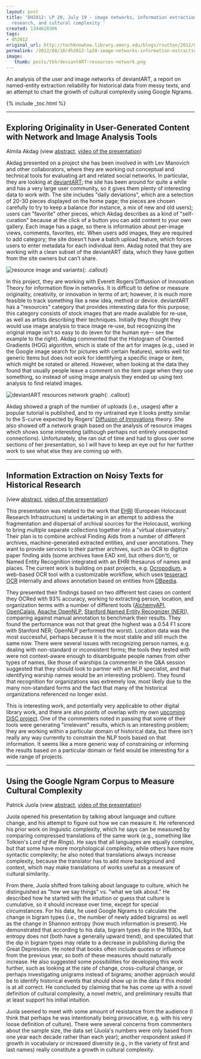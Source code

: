 ```yaml
---
layout: post
title: 'DH2012: LP 20, July 19 - image networks, information extraction for historical
  research, and cultural complexity '
created: 1344628306
tags:
- dh2012
original_url: http://techknowhow.library.emory.edu/blogs/rsutton/2012/08/10/dh2012-lp20-image-networks-information-extraction-historical-cultural-change
permalink: /2012/08/10/dh2012-lp20-image-networks-information-extraction-historical-cultural-change/
image:
   thumb: posts/tkh/deviantART-resources-network.png
---
```


An analysis of the user and image networks of deviantART, a report on named-entity extraction reliability for historical data from messy texts, and an attempt to chart the growth of cultural complexity using Google Ngrams.

{% include _toc.html %}

* * *

## Exploring Originality in User-Generated Content with Network and Image Analysis Tools

Almila Akdag (view [abstract](http://www.dh2012.uni-hamburg.de/conference/programme/abstracts/exploring-originality-in-user-generated-content-with-network-and-image-analysis-tools/), [video of the presentation](http://lecture2go.uni-hamburg.de/konferenzen/-/k/13988))

Akdag presented on a project she has been involved in with Lev Manovich and other collaborators, where they are working out conceptual and technical tools for evaluating art and related social networks.  In particular, they are looking at [deviantART](http://www.deviantart.com/); the site has been around for quite a while and has a very large user community, so it gives them plenty of interesting data to work with.  The site includes "daily deviations", which are a selection of 20-30 pieces displayed on the home page; the pieces are chosen carefully to try to keep a balance (for instance, a mix of new and old users); users can "favorite" other pieces, which Akdag describes as a kind of "self-curation" because at the click of a button you can add content to your own gallery.  Each image has a page, so there is information about per-image views, comments, favorites, etc.  When users add images, they are required to add category; the site doesn't have a batch upload feature, which forces users to enter metadata for each individual item.  Akdag noted that they are working with a clean subset of the deviantART data, which they have gotten from the site owners but can't share.

![resource image and variants](http://www.dh2012.uni-hamburg.de/wp-content/uploads/2012/07/img496-1.jpg){: .callout}

In this project, they are working with Everett Rogers'Diffussion of Innovation Theory for information flow in networks. It is difficult to define or measure originality, creativity, or innovation in terms of art; however, it is much more feasible to track something like a new idea, method or device. deviantART has a "resources" category that provides interesting data for this purpose; this category consists of stock images that are made available for re-use, as well as artists describing their techniques.  Initially they thought they would use image analysis to trace image re-use, but recognizing the original image isn't so easy to do (even for the human eye-- see the example to the right). Akdag commented that the Histogram of Oriented Gradients (HOG) algorithm, which is state of the art for images (e.g., used in the Google image search for pictures with certain features), works well for generic items but does not work for identifying a specific image or item, which might be rotated or altered.  However, when looking at the data they found that usually people leave a comment on the item page when they use something, so instead of using image analysis they ended up using text analysis to find related images.

![deviantART resources network graph](/images/posts/tkh/deviantART-resources-network.png){: .callout}


Akdag showed a graph of the number of uploads (i.e., usages) after a popular tutorial is published, and to my untrained eye it looks pretty similar to the S-curve expected by Rogers' [Diffusion of Innovations](http://en.wikipedia.org/wiki/Diffusion_of_innovations) theory. She also showed off a network graph based on the analysis of resource images which shows some interesting (although perhaps not entirely unexpected connections).  Unfortunately, she ran out of time and had to gloss over some sections of her presentation, so I will have to keep an eye out for her further work to see what else they are coming up with.

* * *

## Information Extraction on Noisy Texts for Historical Research

(view [abstract](http://www.dh2012.uni-hamburg.de/conference/programme/abstracts/information-extraction-on-noisy-texts-for-historical-research/), [video of the presentation](http://lecture2go.uni-hamburg.de/konferenzen/-/k/13989))

This presentation was related to the work that [EHRI](http://www.ehri-project.eu/) (European Holocaust Research Infrastructure) is undertaking in an attempt to address the fragmentation and dispersal of archival sources for the Holocaust, working to bring multiple separate collections together into a "virtual observatory."  Their plan is to combine archival Finding Aids from a number of different archives, machine-generated extracted entities, and user annotations.  They want to provide services to their partner archives, such as OCR to digitize paper finding aids (some archives have EAD xml, but others don't), or Named Entity Recognition integrated with an EHRI thesaurus of names and places.  The current work is building on past projects, e.g. [Ocropodium](http://code.google.com/p/ocropodium/), a web-based OCR tool with a customizable workflow, which uses [tesseract OCR](http://code.google.com/p/tesseract-ocr/) internally and allows annotation based on entities from [DBpedia](http://dbpedia.org/).

They presented their findings based on two different test cases on content they OCRed with 93% accuracy, working to extracting person, location, and organization terms with a number of different tools ([AlchemyAPI](http://www.alchemyapi.com/), [OpenCalais](http://www.opencalais.com/), [Apache OpenNLP](http://opennlp.apache.org/), [Stanford Named Entity Recognizer (NER)](http://nlp.stanford.edu/software/CRF-NER.shtml)), comparing against manual annotation to benchmark their results.  They found the performance was not that great (the highest was a 0.54 F1 score with Stanford NER; OpenNLP performed the worst). Location data was the most successful, perhaps because it is the most stable and still much the same now. There were several issues with recognizing person names, e.g. dealing with non-standard or inconsistent forms; the tools they tested with were not context-aware enough to disambiguate people names from other types of names, like those of warships (a commenter in the Q&amp;A session suggested that they should look to partner with an NLP specialist, and that identifying warship names would be an interesting problem).  They found that recognition for organizations was extremely low, most likely due to the many non-standard forms and the fact that many of the historical organizations referenced no longer exist.

This is interesting work, and potentially very applicable to other digital library work, and there are also points of overlap with my own [upcoming DiSC project](http://web.library.emory.edu/blog/announcing-2012-2013-disc-projects). One of the commenters noted in passing that some of their tools were generating "irrelevant" results, which is an interesting problem; they are working within a particular domain of historical data, but there isn't really any way currently to constrain the NLP tools based on that information. It seems like a more generic way of constraining or informing the results based on a particular domain or field would be interesting for a wide range of projects.

* * *

## Using the Google Ngram Corpus to Measure Cultural Complexity

Patrick Juola (view [abstract](http://www.dh2012.uni-hamburg.de/conference/programme/abstracts/using-the-google-ngram-corpus-to-measure-cultural-complexity/), [video of the presentation](http://lecture2go.uni-hamburg.de/konferenzen/-/k/13990))

Juola opened his presentation by talking about language and culture change, and his attempt to figure out how we can measure it.  He referenced his prior work on linguistic complexity, which he says can be measured by comparing compressed translations of the same work (e.g., something like Tolkien's _Lord of the Rings_).  He says that all languages are equally complex, but that some have more morphological complexity, while others have more syntactic complexity; he also noted that translations always increase complexity, because the translator has to add more background and context, which may make translations of works useful as a measure of cultural similarity.

From there, Juola shifted from talking about language to culture, which he distinguished as "how we say things" vs. "what we talk about."  He described how he started with the intuition or guess that culture is cumulative, so it should increase over time, except for special circumstances.  For his data, he used Google Ngrams to calculate the change in bigram types (i.e., the number of newly added bigrams) as well as the change in Shannon entropy (how much information is present).  He demonstrated that according to his data, bigram types dip in the 1930s, but entropy does not (both have a generally upward trend), and speculated that the dip in bigram types may relate to a decrease in publishing during the Great Depression.  He noted that books often include quotes or influence from the previous year, so both of these measures should naturally increase.  He also suggested some possibilities for developing this work further, such as looking at the rate of change, cross-cultural change, or perhaps investigating unigrams instead of bigrams; another approach would be to identify historical events that should show up in the data if this model is at all correct.  He concluded by claiming that he has come up with a novel definition of cultural complexity, a novel metric, and preliminary results that at least support his initial intuition.

Juola seemed to meet with some amount of resistance from the audience (I think that perhaps he was intentionally being provocative, e.g. with his very loose definition of culture).  There were several concerns from commenters about the sample size, the data set (Juola's numbers were only based from one year each decade rather than each year); another respondent asked if growth in vocabulary or increased diversity (e.g., in the variety of first and last names) really constitute a growth in cultural complexity.
